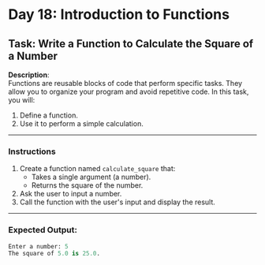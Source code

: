 # Day 18: Introduction to Functions

## Task: Write a Function to Calculate the Square of a Number

**Description**:  
Functions are reusable blocks of code that perform specific tasks. They allow you to organize your program and avoid repetitive code. In this task, you will:
1. Define a function.
2. Use it to perform a simple calculation.

---

### Instructions

1. Create a function named `calculate_square` that:
   - Takes a single argument (a number).
   - Returns the square of the number.
2. Ask the user to input a number.
3. Call the function with the user's input and display the result.

---

### Expected Output:

```python
Enter a number: 5
The square of 5.0 is 25.0.
